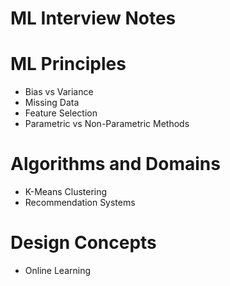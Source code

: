 # ML Interview Notes

# ML Principles
- Bias vs Variance
- Missing Data
- Feature Selection
- Parametric vs Non-Parametric Methods

# Algorithms and Domains
- K-Means Clustering
- Recommendation Systems

# Design Concepts
- Online Learning